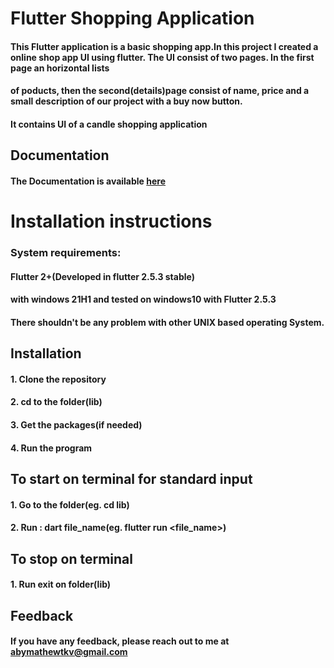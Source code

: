 # Flutter Shopping Application

#### This Flutter application is a basic shopping app.In this project I created a online shop app UI using flutter. The UI consist of two pages. In the first page an horizontal lists
#### of poducts, then the second(details)page consist of name, price and a small description of our project with a buy now button. 


#### It contains UI of a candle shopping application 




## Documentation
#### The Documentation is  available [here](https://flutter.dev/docs)



# Installation instructions
### System requirements:

#### Flutter 2+(Developed  in flutter 2.5.3 stable)
#### with windows 21H1 and tested on windows10 with Flutter 2.5.3
#### There shouldn't be any problem  with other UNIX based operating System.

  
## Installation

#### 1. Clone the repository
#### 2. cd to the folder(lib)
#### 3. Get the packages(if needed) 
#### 4. Run the program  


## To start on terminal  for standard input

#### 1. Go  to the folder(eg. cd lib)
#### 2. Run : dart file_name(eg. flutter run <file_name>)

## To stop on terminal

#### 1. Run exit on folder(lib)


## Feedback

#### If you have any feedback, please reach out to me at abymathewtkv@gmail.com


  
